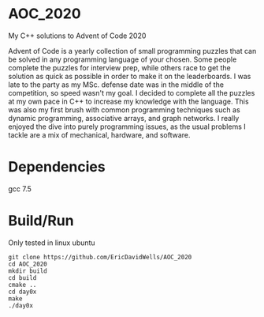# AOC_2020
My C++ solutions to Advent of Code 2020

Advent of Code is a yearly collection of small programming puzzles that can be solved in any programming language of your chosen. Some people complete the puzzles for interview prep, while others race to get the solution as quick as possible in order to make it on the leaderboards. I was late to the party as my MSc. defense date was in the middle of the competition, so speed wasn't my goal.  I decided to complete all the puzzles at my own pace in C++ to increase my knowledge with the language. This was also my first brush with common programming techniques such as dynamic programming, associative arrays, and graph networks. I really enjoyed the dive into purely programming issues, as the usual problems I tackle are a mix of mechanical, hardware, and software.

# Dependencies
gcc 7.5

# Build/Run
Only tested in linux ubuntu

`git clone https://github.com/EricDavidWells/AOC_2020`\
`cd AOC_2020`\
`mkdir build`\
`cd build`\
`cmake ..`\
`cd day0x`\
`make`\
`./day0x`


